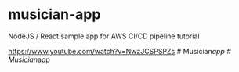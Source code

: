 # musician-app
NodeJS / React sample app for AWS CI/CD pipeline tutorial

https://www.youtube.com/watch?v=NwzJCSPSPZs
#   M u s i c i a n _ a p p  
 #   M u s i c i a n _ a p p  
 